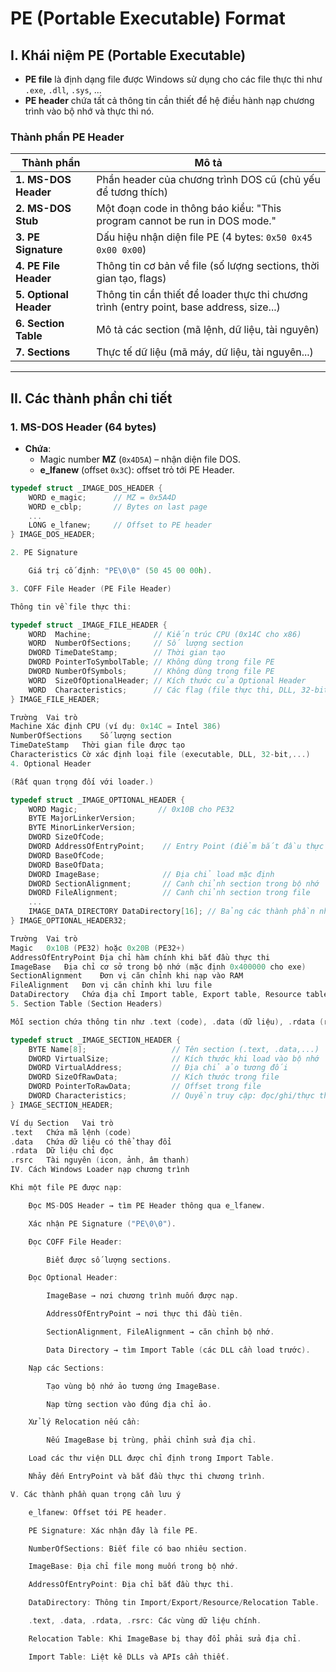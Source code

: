 # PE (Portable Executable) Format

## I. Khái niệm PE (Portable Executable)

- **PE file** là định dạng file được Windows sử dụng cho các file thực thi như `.exe`, `.dll`, `.sys`, ...
- **PE header** chứa tất cả thông tin cần thiết để hệ điều hành nạp chương trình vào bộ nhớ và thực thi nó.

### Thành phần PE Header

| Thành phần               | Mô tả                                                                                           |
|--------------------------|------------------------------------------------------------------------------------------------|
| **1. MS-DOS Header**      | Phần header của chương trình DOS cũ (chủ yếu để tương thích)                                    |
| **2. MS-DOS Stub**        | Một đoạn code in thông báo kiểu: "This program cannot be run in DOS mode."                    |
| **3. PE Signature**       | Dấu hiệu nhận diện file PE (4 bytes: `0x50 0x45 0x00 0x00`)                                  |
| **4. PE File Header**     | Thông tin cơ bản về file (số lượng sections, thời gian tạo, flags)                            |
| **5. Optional Header**    | Thông tin cần thiết để loader thực thi chương trình (entry point, base address, size...)      |
| **6. Section Table**      | Mô tả các section (mã lệnh, dữ liệu, tài nguyên)                                              |
| **7. Sections**           | Thực tế dữ liệu (mã máy, dữ liệu, tài nguyên...)                                               |

---

## II. Các thành phần chi tiết

### 1. MS-DOS Header (64 bytes)

- **Chứa**:
  - Magic number **MZ** (`0x4D5A`) – nhận diện file DOS.
  - **e_lfanew** (offset `0x3C`): offset trỏ tới PE Header.

```cpp
typedef struct _IMAGE_DOS_HEADER { 
    WORD e_magic;      // MZ = 0x5A4D
    WORD e_cblp;       // Bytes on last page
    ...
    LONG e_lfanew;     // Offset to PE header
} IMAGE_DOS_HEADER;

2. PE Signature

    Giá trị cố định: "PE\0\0" (50 45 00 00h).

3. COFF File Header (PE File Header)

Thông tin về file thực thi:

typedef struct _IMAGE_FILE_HEADER {
    WORD  Machine;              // Kiến trúc CPU (0x14C cho x86)
    WORD  NumberOfSections;     // Số lượng section
    DWORD TimeDateStamp;        // Thời gian tạo
    DWORD PointerToSymbolTable; // Không dùng trong file PE
    DWORD NumberOfSymbols;      // Không dùng trong file PE
    WORD  SizeOfOptionalHeader; // Kích thước của Optional Header
    WORD  Characteristics;      // Các flag (file thực thi, DLL, 32-bit,…)
} IMAGE_FILE_HEADER;

Trường	Vai trò
Machine	Xác định CPU (ví dụ: 0x14C = Intel 386)
NumberOfSections	Số lượng section
TimeDateStamp	Thời gian file được tạo
Characteristics	Cờ xác định loại file (executable, DLL, 32-bit,...)
4. Optional Header

(Rất quan trọng đối với loader.)

typedef struct _IMAGE_OPTIONAL_HEADER {
    WORD Magic;                  // 0x10B cho PE32
    BYTE MajorLinkerVersion;
    BYTE MinorLinkerVersion;
    DWORD SizeOfCode;
    DWORD AddressOfEntryPoint;    // Entry Point (điểm bắt đầu thực thi)
    DWORD BaseOfCode;
    DWORD BaseOfData;
    DWORD ImageBase;              // Địa chỉ load mặc định
    DWORD SectionAlignment;       // Canh chỉnh section trong bộ nhớ
    DWORD FileAlignment;          // Canh chỉnh section trong file
    ...
    IMAGE_DATA_DIRECTORY DataDirectory[16]; // Bảng các thành phần như Import, Export Table
} IMAGE_OPTIONAL_HEADER32;

Trường	Vai trò
Magic	0x10B (PE32) hoặc 0x20B (PE32+)
AddressOfEntryPoint	Địa chỉ hàm chính khi bắt đầu thực thi
ImageBase	Địa chỉ cơ sở trong bộ nhớ (mặc định 0x400000 cho exe)
SectionAlignment	Đơn vị căn chỉnh khi nạp vào RAM
FileAlignment	Đơn vị căn chỉnh khi lưu file
DataDirectory	Chứa địa chỉ Import table, Export table, Resource table
5. Section Table (Section Headers)

Mỗi section chứa thông tin như .text (code), .data (dữ liệu), .rdata (read-only data), .rsrc (resource).

typedef struct _IMAGE_SECTION_HEADER {
    BYTE Name[8];                   // Tên section (.text, .data,...)
    DWORD VirtualSize;              // Kích thước khi load vào bộ nhớ
    DWORD VirtualAddress;           // Địa chỉ ảo tương đối
    DWORD SizeOfRawData;            // Kích thước trong file
    DWORD PointerToRawData;         // Offset trong file
    DWORD Characteristics;          // Quyền truy cập: đọc/ghi/thực thi
} IMAGE_SECTION_HEADER;

Ví dụ Section	Vai trò
.text	Chứa mã lệnh (code)
.data	Chứa dữ liệu có thể thay đổi
.rdata	Dữ liệu chỉ đọc
.rsrc	Tài nguyên (icon, ảnh, âm thanh)
IV. Cách Windows Loader nạp chương trình

Khi một file PE được nạp:

    Đọc MS-DOS Header → tìm PE Header thông qua e_lfanew.

    Xác nhận PE Signature ("PE\0\0").

    Đọc COFF File Header:

        Biết được số lượng sections.

    Đọc Optional Header:

        ImageBase → nơi chương trình muốn được nạp.

        AddressOfEntryPoint → nơi thực thi đầu tiên.

        SectionAlignment, FileAlignment → căn chỉnh bộ nhớ.

        Data Directory → tìm Import Table (các DLL cần load trước).

    Nạp các Sections:

        Tạo vùng bộ nhớ ảo tương ứng ImageBase.

        Nạp từng section vào đúng địa chỉ ảo.

    Xử lý Relocation nếu cần:

        Nếu ImageBase bị trùng, phải chỉnh sửa địa chỉ.

    Load các thư viện DLL được chỉ định trong Import Table.

    Nhảy đến EntryPoint và bắt đầu thực thi chương trình.

V. Các thành phần quan trọng cần lưu ý

    e_lfanew: Offset tới PE header.

    PE Signature: Xác nhận đây là file PE.

    NumberOfSections: Biết file có bao nhiêu section.

    ImageBase: Địa chỉ file mong muốn trong bộ nhớ.

    AddressOfEntryPoint: Địa chỉ bắt đầu thực thi.

    DataDirectory: Thông tin Import/Export/Resource/Relocation Table.

    .text, .data, .rdata, .rsrc: Các vùng dữ liệu chính.

    Relocation Table: Khi ImageBase bị thay đổi phải sửa địa chỉ.

    Import Table: Liệt kê DLLs và APIs cần thiết.
